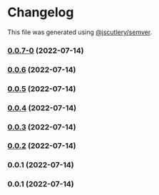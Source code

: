# Changelog

This file was generated using [@jscutlery/semver](https://github.com/jscutlery/semver).

### [0.0.7-0](https://github.com/yurikrupnik/nx-go-playground/compare/api-users-0.0.6...api-users-0.0.7-0) (2022-07-14)

### [0.0.6](https://github.com/yurikrupnik/nx-go-playground/compare/api-users-0.0.5...api-users-0.0.6) (2022-07-14)

### [0.0.5](https://github.com/yurikrupnik/nx-go-playground/compare/api-users-0.0.4...api-users-0.0.5) (2022-07-14)

### [0.0.4](https://github.com/yurikrupnik/nx-go-playground/compare/api-users-0.0.3...api-users-0.0.4) (2022-07-14)

### [0.0.3](https://github.com/yurikrupnik/nx-go-playground/compare/api-users-0.0.2...api-users-0.0.3) (2022-07-14)

### [0.0.2](https://github.com/yurikrupnik/nx-go-playground/compare/api-users-0.0.1...api-users-0.0.2) (2022-07-14)

### 0.0.1 (2022-07-14)

### 0.0.1 (2022-07-14)
